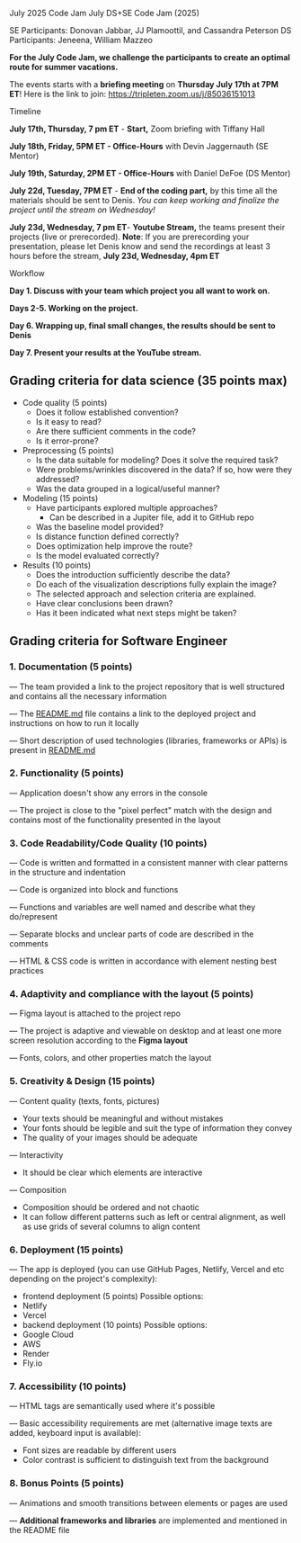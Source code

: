 July 2025 Code Jam
July DS+SE Code Jam (2025)

SE Participants: Donovan Jabbar, JJ Plamoottil, and Cassandra Peterson
DS Participants: Jeneena, William Mazzeo

**For the July Code Jam, we challenge the participants to create an optimal route for summer vacations.** 

The events starts with a **briefing meeting** on **Thursday July 17th at 7PM ET**! Here is the link to join: https://tripleten.zoom.us/j/85036151013

Timeline

**July 17th, Thursday, 7 pm ET** - **Start,** Zoom briefing with Tiffany Hall

**July 18th, Friday, 5PM ET - Office-Hours** with Devin Jaggernauth (SE Mentor)

**July 19th, Saturday, 2PM ET - Office-Hours** with Daniel DeFoe (DS Mentor)

**July 22d, Tuesday, 7PM ET** - **End of the coding part,** by this time all the materials should be sent to Denis. *You can keep working and finalize the project until the stream on Wednesday!* 

**July 23d, Wednesday, 7 pm ET**- **Youtube Stream,** the teams present their projects (live or prerecorded). 
**Note**: If you are prerecording your presentation, please let Denis know and send the recordings at least 3 hours before the stream, **July 23d, Wednesday, 4pm ET**

Workflow

**Day 1. Discuss with your team which project you all want to work on.**

**Days 2-5. Working on the project.**

**Day 6. Wrapping up, final small changes, the results should be sent to Denis**

**Day 7. Present your results at the YouTube stream.**


## Grading criteria for data science (35 points max)

- Code quality (5 points)
    - Does it follow established convention?
    - Is it easy to read?
    - Are there sufficient comments in the code?
    - Is it error-prone?
- Preprocessing (5 points)
    - Is the data suitable for modeling? Does it solve the required task?
    - Were problems/wrinkles discovered in the data? If so, how were they addressed?
    - Was the data grouped in a logical/useful manner?
- Modeling (15 points)
    - Have participants explored multiple approaches?
        - Can be described in a Jupiter file, add it to GitHub repo
    - Was the baseline model provided?
    - Is distance function defined correctly?
    - Does optimization help improve the route?
    - Is the model evaluated correctly?
- Results (10 points)
    - Does the introduction sufficiently describe the data?
    - Do each of the visualization descriptions fully explain the image?
    - The selected approach and selection criteria are explained.
    - Have clear conclusions been drawn?
    - Has it been indicated what next steps might be taken?
 

## Grading criteria for Software Engineer 

### 1. Documentation (5 points)

— The team provided a link to the project repository that is well structured and contains all the necessary information

— The [README.md](http://readme.md) file contains a link to the deployed project and instructions on how to run it locally

— Short description of used technologies (libraries, frameworks or APIs) is present in [README.md](http://readme.md)

### 2. Functionality (5 points)

— Application doesn't show any errors in the console

— The project is close to the "pixel perfect" match with the design and contains most of the functionality presented in the layout

### 3. Code Readability/Code Quality (10 points)

— Code is written and formatted in a consistent manner with clear patterns in the structure and indentation

— Code is organized into block and functions

— Functions and variables are well named and describe what they do/represent

— Separate blocks and unclear parts of code are described in the comments

— HTML & CSS code is written in accordance with element nesting best practices

### 4. Adaptivity and compliance with the layout (5 points)

— Figma layout is attached to the project repo

— The project is adaptive and viewable on desktop and at least one more screen resolution according to the **Figma layout**

— Fonts, colors, and other properties match the layout

### 5. Creativity & Design (15 points)

— Content quality (texts, fonts, pictures) 

- Your texts should be meaningful and without mistakes
- Your fonts should be legible and suit the type of information they convey
- The quality of your images should be adequate

— Interactivity 

- It should be clear which elements are interactive

— Composition 

- Composition should be ordered and not chaotic
- It can follow different patterns such as left or central alignment, as well as use grids of several columns to align content

### 6. Deployment (15 points)

— The app is deployed (you can use GitHub Pages, Netlify, Vercel and etc depending on the project's complexity): 

- frontend deployment (5 points)
Possible options: 
- Netlify
- Vercel
- backend deployment (10 points)
Possible options: 
- Google Cloud
- AWS
- Render
- Fly.io

### 7. Accessibility (10 points)

— HTML tags are semantically used where it's possible

— Basic accessibility requirements are met (alternative image texts are added, keyboard input is available): 

- Font sizes are readable by different users
- Color contrast is sufficient to distinguish text from the background

### 8. Bonus Points (5 points)

— Animations and smooth transitions between elements or pages are used

— **Additional frameworks and libraries** are implemented and mentioned in the README file


